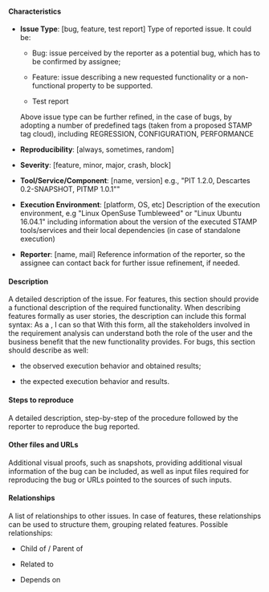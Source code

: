 #### Characteristics

  - **Issue Type**: [bug, feature, test report] Type of reported
	issue. It could be:

	- Bug: issue perceived by the reporter as a potential bug, which
	  has to be confirmed by assignee;

	- Feature: issue describing a new requested functionality or a
	  non-functional property to be supported.

	- Test report

	Above issue type can be further refined, in the case of bugs, by
	adopting a number of predefined tags (taken from a proposed STAMP
	tag cloud), including REGRESSION, CONFIGURATION, PERFORMANCE

  - **Reproducibility**: [always, sometimes, random]

  - **Severity**: [feature, minor, major, crash, block]

  - **Tool/Service/Component**: [name, version] e.g., "PIT 1.2.0,
   Descartes 0.2-SNAPSHOT, PITMP 1.0.1""

  - **Execution Environment**: [platform, OS, etc] Description of the
	execution environment, e.g "Linux OpenSuse Tumbleweed" or "Linux
	Ubuntu 16.04.1" including information about the version of the
	executed STAMP tools/services and their local dependencies (in
	case of standalone execution)

  - **Reporter**: [name, mail] Reference information of the reporter,
	so the assignee can contact back for further issue refinement, if
	needed.

#### Description
A detailed description of the issue.  For features, this section
should provide a functional description of the required
functionality. When describing features formally as user stories, the
description can include this formal syntax: As a <role>, I can
<activity> so that <business value> With this form, all the
stakeholders involved in the requirement analysis can understand both
the role of the user and the business benefit that the new
functionality provides.  For bugs, this section should describe as
well:

  - the observed execution behavior and obtained results;

  - the expected execution behavior and results.

#### Steps to reproduce
A detailed description, step-by-step of the procedure followed by the
reporter to reproduce the bug reported.

#### Other files and URLs
Additional visual proofs, such as snapshots, providing additional
visual information of the bug can be included, as well as input files
required for reproducing the bug or URLs pointed to the sources of
such inputs.

#### Relationships
A list of relationships to other issues. In case of features, these
relationships can be used to structure them, grouping related
features. Possible relationships:

   - Child of / Parent of

   - Related to

   - Depends on

